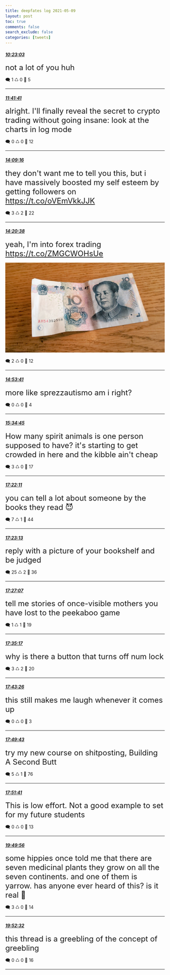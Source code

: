 ```yaml
---
title: deepfates log 2021-05-09
layout: post
toc: true
comments: false
search_exclude: false
categories: [tweets]
---
```



#### <a href = "https://twitter.com/deepfates/status/1391428513308291077">*10:23:03*</a>

<font size="5">not a lot of you huh</font>



🗨️ 1 ♺ 0 🤍  5   

---
    
#### <a href = "https://twitter.com/deepfates/status/1391448300159750149">*11:41:41*</a>

<font size="5">alright. I'll finally reveal the secret to crypto trading without going insane: look at the charts in log mode</font>



🗨️ 0 ♺ 0 🤍  12   

---
    
#### <a href = "https://twitter.com/deepfates/status/1391485443527434241">*14:09:16*</a>

<font size="5">they don't want me to tell you this, but i have massively boosted my self esteem by getting followers on  https://t.co/oVEmVkkJJK</font>



🗨️ 3 ♺ 2 🤍  22   

---
    
#### <a href = "https://twitter.com/deepfates/status/1391488303115894785">*14:20:38*</a>

<font size="5">yeah, I'm into forex trading  https://t.co/ZMGCWOHsUe</font>

![image from twitter](/images/E0-PPKrVEAQGrTz.jpg)


🗨️ 2 ♺ 0 🤍  12   

---
    
#### <a href = "https://twitter.com/deepfates/status/1391496618407448577">*14:53:41*</a>

<font size="5">more like sprezzautismo am i right?</font>



🗨️ 0 ♺ 0 🤍  4   

---
    
#### <a href = "https://twitter.com/deepfates/status/1391506953172488192">*15:34:45*</a>

<font size="5">How many spirit animals is one person supposed to have? it's starting to get crowded in here and the kibble ain't cheap</font>



🗨️ 3 ♺ 0 🤍  17   

---
    
#### <a href = "https://twitter.com/deepfates/status/1391533991015059456">*17:22:11*</a>

<font size="5">you can tell a lot about someone by the books they read  😈</font>



🗨️ 7 ♺ 1 🤍  44   

---
    
#### <a href = "https://twitter.com/deepfates/status/1391534248868290561">*17:23:13*</a>

<font size="5">reply with a picture of your bookshelf and be judged</font>



🗨️ 25 ♺ 2 🤍  36   

---
    
#### <a href = "https://twitter.com/deepfates/status/1391535231321010176">*17:27:07*</a>

<font size="5">tell me stories of once-visible mothers you have lost to the peekaboo game</font>



🗨️ 1 ♺ 1 🤍  19   

---
    
#### <a href = "https://twitter.com/deepfates/status/1391537288312623104">*17:35:17*</a>

<font size="5">why is there a button that turns off num lock</font>



🗨️ 3 ♺ 2 🤍  20   

---
    
#### <a href = "https://twitter.com/deepfates/status/1391539338358386690">*17:43:26*</a>

<font size="5">this still makes me laugh whenever it comes up</font>



🗨️ 0 ♺ 0 🤍  3   

---
    
#### <a href = "https://twitter.com/deepfates/status/1391540918705000448">*17:49:43*</a>

<font size="5">try my new course on shitposting, Building A Second Butt</font>



🗨️ 5 ♺ 1 🤍  76   

---
    
#### <a href = "https://twitter.com/deepfates/status/1391541414811430913">*17:51:41*</a>

<font size="5">This is low effort. Not a good example to set for my future students</font>



🗨️ 0 ♺ 0 🤍  13   

---
    
#### <a href = "https://twitter.com/deepfates/status/1391571172223971328">*19:49:56*</a>

<font size="5">some hippies once told me that there are seven medicinal plants they grow on all the seven continents. and one of them is yarrow. has anyone ever heard of this? is it real 🧐</font>



🗨️ 3 ♺ 0 🤍  14   

---
    
#### <a href = "https://twitter.com/deepfates/status/1391571825700704256">*19:52:32*</a>

<font size="5">this thread is a greebling of the concept of greebling</font>



🗨️ 0 ♺ 0 🤍  16   

---
    
            

